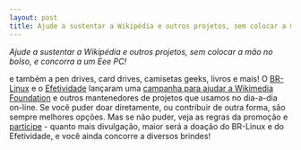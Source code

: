 ```yaml
---
layout: post
title: Ajude a sustentar a Wikipédia e outros projetos, sem colocar a mão no bolso, e concorra a um Eee PC!
---
```


*Ajude a sustentar a Wikipédia e outros projetos, sem colocar a mão no bolso, e concorra a um Eee PC!*

e também a pen drives, card drives, camisetas geeks, livros e mais! O [BR-Linux](http://br-linux.org) e o [Efetividade](http://efetividade.net) lançaram uma [campanha para ajudar a Wikimedia Foundation](http://br-linux.org/2008/campanha-wikipedia) e outros mantenedores de projetos que usamos no dia-a-dia on-line. Se você puder doar diretamente, ou contribuir de outra forma, são sempre melhores opções. Mas se não puder, veja as regras da promoção e [participe](http://br-linux.org/2008/campanha-wikipedia) - quanto mais divulgação, maior será a doação do BR-Linux e do Efetividade, e você ainda concorre a diversos brindes!
